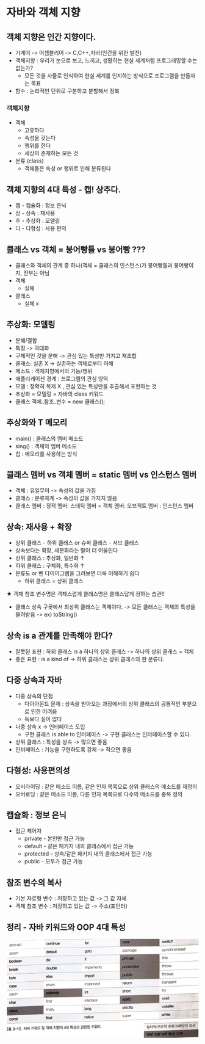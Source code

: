 # 자바와 객체 지향
## 객체 지향은 인간 지향이다.
- 기계어 -> 어셈블리어 -> C,C++,자바(인간을 위한 발전)
- 객체지향 : 우리가 눈으로 보고, 느끼고, 생활하는 현실 세계처럼 프로그래밍할 수는 없는가?
  - 모든 것을 사물로 인식하여 현실 세계를 인지하는 방식으로 프로그램을 만들자는 목표
- 함수 : 논리적인 단위로 구분하고 분할해서 정복

### 객체지향
- 객체 
  - 고유하다
  - 속성을 갖는다
  - 행위를 한다
  - 세상의 존재하는 모든 것
- 분류 (class)
  - 객체들은 속성 or 행위로 인해 분류된다

## 객체 지향의 4대 특성 - 캡! 상추다.
- 캡 - 캡슐화 : 정보 은닉
- 상 - 상속 : 재사용
- 추 - 추상화 : 모델링
- 다 - 다형성 : 사용 편의

## 클래스 vs 객체 = 붕어빵틀 vs 붕어빵 ???
- 클래스와 객체의 관계 중 하나(객체 = 클래스의 인스턴스)가 붕어빵틀과 붕어빵이지, 전부는 아님
- 객체
  - 실체
- 클래스
  - 실체 x 

## 추상화: 모델링
- 분해/결합
- 특징 -> 극대화
- 구체적인 것을 분해 -> 관심 있는 특성만 가지고 재조합
- 클래스: 실존 X -> 실존하는 객체로부터 이해
- 메소드 : 객체지향에서의 기능/행위
- 애플리케이션 경계 : 프로그램의 관심 영역
- 모델 : 정확히 복제 X  , 관심 있는 특성만을 추출해서 표현하는 것
- 추상화 = 모델링 = 자바의 class 키워드 
- 클래스 객체_참조_변수 = new 클래스();

## 추상화와 T 메모리
- main() : 클래스의 멤버 메소드 
- sing() : 객체의 멤버 메소드 
- 힙 : 메모리를 사용하는 방식

## 클래스 멤버 vs 객체 멤버 = static 멤버 vs 인스턴스 멤버
- 객체 : 유일무이 -> 속성의 값을 가짐
- 클래스 : 분류체계 -> 속성의 값을 가지지 않음
- 클래스 멤버 : 정적 멤버: 스태틱 멤버 = 객체 멤버: 오브젝트 멤버 : 인스턴스 멤버

## 상속: 재사용 + 확장
- 상위 클래스 - 하위 클래스 or 슈퍼 클래스 - 서브 클래스
- 상속보다는 확장, 세분화라는 말이 더 어울린다
- 상위 클래스 : 추상화, 일반화 ↑
- 하위 클래스 : 구체화, 특수화 ↑
- 분류도 or 벤 다이어그램을 그려보면 더욱 이해하기 쉽다
  - 하위 클래스 = 상위 클래스
  
 
★ 객체 참조 변수명은 객체스럽게 클래스명은 클래스답게 정하는 습관!!
- 클래스 상속 구곶에서 최상위 클래스는 객체이다. -> 모든 클래스는 객체의 특성을 물려받음 -> ex) toString()
   
## 상속 is a 관계를 만족해야 한다?
- 잘못된 표현 : 하위 클래스 is a 하나의 상위 클래스 -> 하나의 상위 클래스 = 객체
- 좋은 표현 : is a kind of -> 하위 클래스는 상위 클래스의 한 분류다.

## 다중 상속과 자바
- 다중 상속의 단점 
  - 다이아몬드 문제 : 상속을 받아오는 과정에서의 상위 클래스의 공통적인 부분으로 인한 어려움
  - 득보다 실이 많다
- 다중 상속 x -> 인터페이스 도입 
  - 구현 클래스 is able to 인터페이스 -> 구현 클래스는 인터페이스할 수 있다.
- 상위 클래스 : 특성을 상속 -> 많으면 좋음
- 인터페이스 : 기능을 구현하도록 강제  -> 적으면 좋음

## 다형성: 사용편의성
- 오버라이딩 : 같은 메소드 이름, 같은 인자 목록으로 상위 클래스의 메소드를 재정의
- 오버로딩 : 같은 메소드 이름, 다른 인자 목록으로 다수의 메소드를 중복 정의

## 캡슐화 : 정보 은닉 
- 접근 제어자
  - private - 본인만 접근 가능
  - default - 같은 패키지 내의 클래스에서 접근 가능
  - protected - 상속/같은 패키지 내의 클래스에서 접근 가능
  - public - 모두가 접근 가능 

## 참조 변수의 복사
- 기본 자료형 변수 : 저장하고 있는 값 -> 그 값 자체
- 객체 참조 변수 : 저장하고 있는 값 -> 주소(포인터)

## 정리 - 자바 키워드와 OOP 4대 특성
![img.png](img/img9.png)